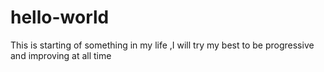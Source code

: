 # hello-world
This is starting of something in my life ,I will try my best to be progressive and improving at all time 
